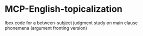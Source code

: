# MCP-English-topicalization
Ibex code for a between-subject judgment study on main clause phonemena (argument fronting version)
